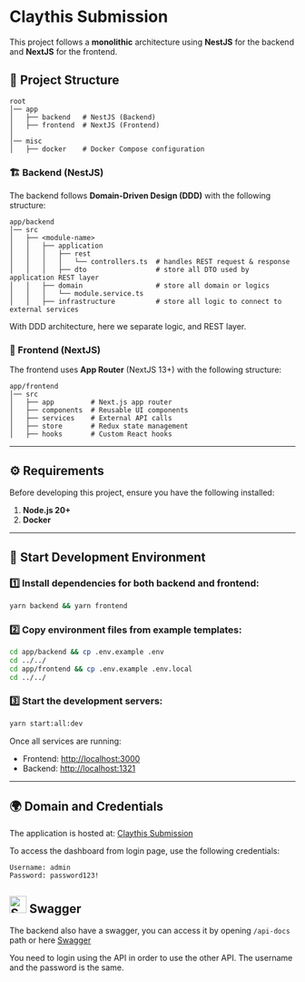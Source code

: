 # Claythis Submission

This project follows a **monolithic** architecture using **NestJS** for the backend and **NextJS** for the frontend.

## 📂 Project Structure

```
root
│── app
│   ├── backend   # NestJS (Backend)
│   ├── frontend  # NextJS (Frontend)
│
│── misc
│   ├── docker    # Docker Compose configuration
```

### 🏗 Backend (NestJS)

The backend follows **Domain-Driven Design (DDD)** with the following structure:

```
app/backend
│── src
│   ├── <module-name>
│   │   ├── application
│   │   │   ├── rest
│   │   │   │   └── controllers.ts  # handles REST request & response
│   │   │   ├── dto                 # store all DTO used by application REST layer
│   │   ├── domain                  # store all domain or logics
│   │   │   └── module.service.ts
│   │   ├── infrastructure          # store all logic to connect to external services
```

With DDD architecture, here we separate logic, and REST layer.

### 🎨 Frontend (NextJS)

The frontend uses **App Router** (NextJS 13+) with the following structure:

```
app/frontend
│── src
│   ├── app         # Next.js app router
│   ├── components  # Reusable UI components
│   ├── services    # External API calls
│   ├── store       # Redux state management
│   ├── hooks       # Custom React hooks
```

---

## ⚙️ Requirements

Before developing this project, ensure you have the following installed:

1. **Node.js 20+**
2. **Docker**

---

## 🚀 Start Development Environment

### 1️⃣ Install dependencies for both backend and frontend:

```sh
yarn backend && yarn frontend
```

### 2️⃣ Copy environment files from example templates:

```sh
cd app/backend && cp .env.example .env
cd ../../
cd app/frontend && cp .env.example .env.local
cd ../../
```

### 3️⃣ Start the development servers:

```sh
yarn start:all:dev
```

Once all services are running:

- Frontend: [http://localhost:3000](http://localhost:3000)
- Backend: [http://localhost:1321](http://localhost:1321)

---

## 🌍 Domain and Credentials

The application is hosted at: [Claythis Submission](https://claythis-submission.vercel.app)

To access the dashboard from login page, use the following credentials:

```
Username: admin
Password: password123!
```

## <img src="https://www.svgrepo.com/show/374111/swagger.svg" alt="Swagger Logo" width="30"/> Swagger

The backend also have a swagger, you can access it by opening `/api-docs` path or here [Swagger](https://claythis-backend-production.up.railway.app/api-docs)

You need to login using the API in order to use the other API. The username and the password is the same.
